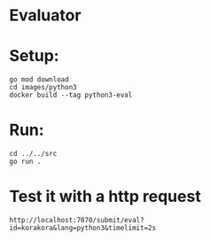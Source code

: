 # Evaluator

# Setup:
    go mod download
    cd images/python3
    docker build --tag python3-eval
    
# Run:
    cd ../../src
    go run .

# Test it with a http request
    http://localhost:7070/submit/eval?id=korakora&lang=python3&timelimit=2s